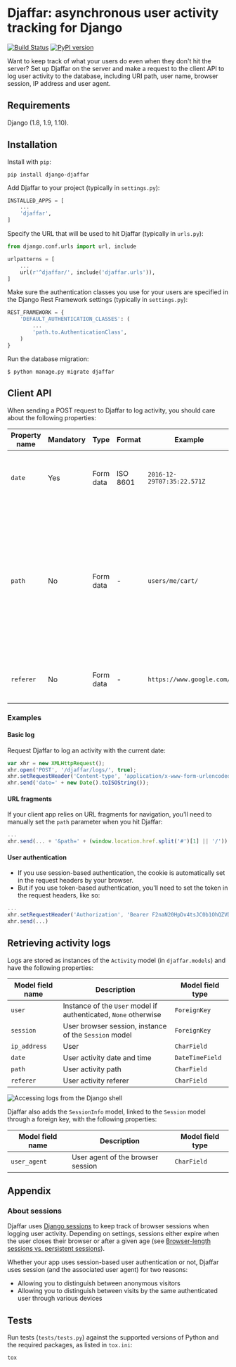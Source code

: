 # Djaffar: asynchronous user activity tracking for Django
[![Build Status](https://travis-ci.org/arnaudrenaud/django-djaffar.svg?branch=master)](https://travis-ci.org/arnaudrenaud/django-djaffar)
[![PyPI version](https://badge.fury.io/py/django-djaffar.svg)](https://badge.fury.io/py/django-djaffar)

Want to keep track of what your users do even when they don't hit the server? Set up Djaffar on the server and make a request to the client API to log user activity to the database, including URI path, user name, browser session, IP address and user agent.


## Requirements

Django (1.8, 1.9, 1.10).

## Installation

Install with `pip`:
```
pip install django-djaffar
```

Add Djaffar to your project (typically in `settings.py`):
```python
INSTALLED_APPS = [
    ...
    'djaffar',
]
```

Specify the URL that will be used to hit Djaffar (typically in `urls.py`):
```python
from django.conf.urls import url, include

urlpatterns = [
    ...
    url(r'^djaffar/', include('djaffar.urls')),
]
```

Make sure the authentication classes you use for your users are specified in the Django Rest Framework settings (typically in `settings.py`):
```python
REST_FRAMEWORK = {
    'DEFAULT_AUTHENTICATION_CLASSES': (
        ...
        'path.to.AuthenticationClass',
    )
}
```

Run the database migration:
```
$ python manage.py migrate djaffar
```

## Client API

When sending a POST request to Djaffar to log activity, you should care about the following properties:

| Property name | Mandatory | Type | Format | Example | Usage |
| ------------- | --------- | ---- | ------ | ------- | ----- |
| `date`   | Yes       | Form data | ISO 8601 | `2016-12-29T07:35:22.571Z` | Represents the date and time when the log request is initiated. |
| `path`   | No        | Form data | - | `users/me/cart/` | Represents the path taken by the user. If not specified, the referer *from the request headers* (not the `referer` form data property) will be used in place. |
| `referer` | No        | Form data | - | `https://www.google.com/` | Represents the domain the user comes from. |

### Examples

#### Basic log
Request Djaffar to log an activity with the current date:
```javascript
var xhr = new XMLHttpRequest();
xhr.open('POST', '/djaffar/logs/', true);
xhr.setRequestHeader('Content-type', 'application/x-www-form-urlencoded');
xhr.send('date=' + new Date().toISOString());
```

#### URL fragments
If your client app relies on URL fragments for navigation, you'll need to manually set the `path` parameter when you hit Djaffar:
```javascript
...
xhr.send(... + '&path=' + (window.location.href.split('#')[1] || '/'))
```

#### User authentication

- If you use session-based authentication, the cookie is automatically set in the request headers by your browser.
- But if you use token-based authentication, you'll need to set the token in the request headers, like so:
```javascript
...
xhr.setRequestHeader('Authorization', 'Bearer F2naN20HpDv4tsJC0b1OhQZVDwRiEy');
xhr.send(...)
```

## Retrieving activity logs

Logs are stored as instances of the `Activity` model (in `djaffar.models`) and have the following properties:

| Model field name | Description | Model field type |
| ---------------- | ----------- | ---------------- |
| `user` | Instance of the `User` model if authenticated, `None` otherwise | `ForeignKey` |
| `session` | User browser session, instance of the `Session` model | `ForeignKey` |
| `ip_address` | User | `CharField` |
| `date` | User activity date and time | `DateTimeField` |
| `path` | User activity path | `CharField` |
| `referer` | User activity referer | `CharField` |

![Accessing logs from the Django shell](https://trello-attachments.s3.amazonaws.com/5841a8e7863eaf470b1e5d57/585d6cb3d8336749a4162b7f/c6717d6623b04b3f791718c88e9f21a1/Screen_Shot_2016-12-27_at_10.15.08.png)

Djaffar also adds the `SessionInfo` model, linked to the `Session` model through a foreign key, with the following properties:

| Model field name | Description | Model field type |
| ---------------- | ----------- | ---------------- |
| `user_agent`     | User agent of the browser session | `CharField` |

## Appendix

### About sessions
Djaffar uses [Django sessions](https://docs.djangoproject.com/en/1.10/topics/http/sessions/) to keep track of browser sessions when logging user activity. Depending on settings, sessions either expire when the user closes their browser or after a given age (see [Browser-length sessions vs. persistent sessions](https://docs.djangoproject.com/en/1.10/topics/http/sessions/#browser-length-vs-persistent-sessions)).

Whether your app uses session-based user authentication or not, Djaffar uses session (and the associated user agent) for two reasons:

- Allowing you to distinguish between anonymous visitors
- Allowing you to distinguish between visits by the same authenticated user through various devices

## Tests

Run tests (`tests/tests.py`) against the supported versions of Python and the required packages, as listed in `tox.ini`:
```
tox
```